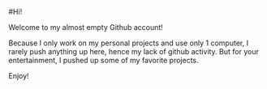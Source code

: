 #Hi!

Welcome to my almost empty Github account! 

Because I only work on my personal projects and use only 1 computer, I rarely push anything up here, hence my lack of github activity. But for your entertainment, I pushed up some of my favorite projects.

Enjoy!
<!--
**kazemaksOG/kazemaksOG** is a ✨ _special_ ✨ repository because its `README.md` (this file) appears on your GitHub profile.

Here are some ideas to get you started:

- 🔭 I’m currently working on ...
- 🌱 I’m currently learning ...
- 👯 I’m looking to collaborate on ...
- 🤔 I’m looking for help with ...
- 💬 Ask me about ...
- 📫 How to reach me: ...
- 😄 Pronouns: ...
- ⚡ Fun fact: ...
-->
